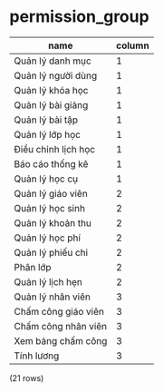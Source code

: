 permission_group
================

|             name             | column |
|------------------------------|--------|
| Quản lý danh mục        | 1      |
| Quản lý người dùng    | 1      |
| Quản lý khóa học       | 1      |
| Quản lý bài giảng      | 1      |
| Quản lý bài tập        | 1      |
| Quản lý lớp học       | 1      |
| Điều chỉnh lịch học | 1      |
| Báo cáo thống kê        | 1      |
| Quản lý học cụ        | 1      |
| Quản lý giáo viên       | 2      |
| Quản lý học sinh        | 2      |
| Quản lý khoản thu       | 2      |
| Quản lý học phí        | 2      |
| Quản lý phiếu chi       | 2      |
| Phân lớp                  | 2      |
| Quản lý lịch hẹn      | 2      |
| Quản lý nhân viên       | 3      |
| Chấm công giáo viên     | 3      |
| Chấm công nhân viên     | 3      |
| Xem bảng chấm công      | 3      |
| Tính lương                | 3      |
(21 rows)

